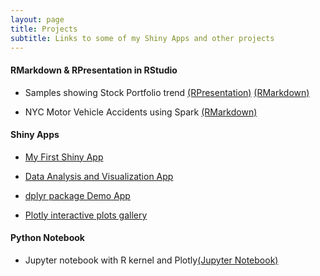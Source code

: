 ```yaml
---
layout: page
title: Projects
subtitle: Links to some of my Shiny Apps and other projects
---
```

  
#### RMarkdown & RPresentation in RStudio

 * Samples showing Stock Portfolio trend [(RPresentation)](https://tarunparmar.github.io/rpresentation_demo)  [(RMarkdown)](https://tarunparmar.github.io/rmarkdown_demo)
 
 * NYC Motor Vehicle Accidents using Spark [(RMarkdown)](http://rpubs.com/tarunparmar/nypd_boroughs)
  
#### Shiny Apps

* [My First Shiny App](http://tarunparmar.shinyapps.io/FirstRapp)

* [Data Analysis and Visualization App](http://tarunparmar.shinyapps.io)

* [dplyr package Demo App](http://tarunparmar.shinyapps.io/dplyrdemo)

* [Plotly interactive plots gallery](http://tarunparmar.shinyapps.io/plotlygallery) 

  
#### Python Notebook

 * Jupyter notebook with R kernel and Plotly[(Jupyter Notebook)](https://tarunparmar.github.io/jupyteR_demo)
